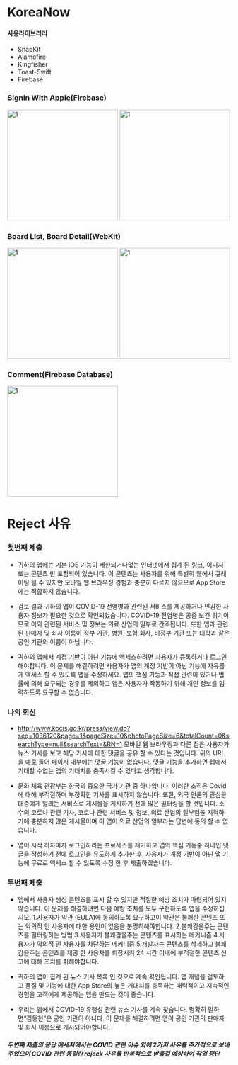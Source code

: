 # KoreaNow


#### 사용라이브러리
- SnapKit
- Alamofire
- Kingfisher
- Toast-Swift
- Firebase


### SignIn With Apple(Firebase)

<div>
<img width="250" alt="1" src="https://user-images.githubusercontent.com/63357508/95286714-07495200-089f-11eb-9a46-e6f5afb22b68.gif">
<img width="250" alt="1" src="https://user-images.githubusercontent.com/63357508/95287005-d3226100-089f-11eb-9795-c3e0afe259dd.gif">
</div>

### Board List, Board Detail(WebKit)

<div>
<img width="250" alt="1" src="https://user-images.githubusercontent.com/63357508/95287338-999e2580-08a0-11eb-9241-fd56c5308884.gif">
<img width="250" alt="1" src="https://user-images.githubusercontent.com/63357508/95287525-10d3b980-08a1-11eb-8414-5053c9a52408.gif">
</div>

### Comment(Firebase Database)

<div>
<img width="250" alt="1" src="https://user-images.githubusercontent.com/63357508/95287695-863f8a00-08a1-11eb-81e6-60de99fddf8e.gif">
</div>

# Reject 사유

### 첫번째 제출

- 귀하의 앱에는 기본 iOS 기능이 제한되거나없는 인터넷에서 집계 된 링크, 이미지 또는 콘텐츠 만 포함되어 있습니다. 이 콘텐츠는 사용자를 위해 특별히 웹에서 큐레이팅 될 수 있지만 모바일 웹 브라우징 경험과 충분히 다르지 않으므로 App Store에는 적합하지 않습니다.

- 검토 결과 귀하의 앱이 COVID-19 전염병과 관련된 서비스를 제공하거나 민감한 사용자 정보가 필요한 것으로 확인되었습니다. COVID-19 전염병은 공중 보건 위기이므로 이와 관련된 서비스 및 정보는 의료 산업의 일부로 간주됩니다. 또한 앱과 관련된 판매자 및 회사 이름이 정부 기관, 병원, 보험 회사, 비정부 기관 또는 대학과 같은 공인 기관의 이름이 아닙니다.

- 귀하의 앱에서 계정 기반이 아닌 기능에 액세스하려면 사용자가 등록하거나 로그인해야합니다.
이 문제를 해결하려면 사용자가 앱의 계정 기반이 아닌 기능에 자유롭게 액세스 할 수 있도록 앱을 수정하세요.
앱의 핵심 기능과 직접 관련이 있거나 법률에 의해 요구되는 경우를 제외하고 앱은 사용자가 작동하기 위해 개인 정보를 입력하도록 요구할 수 없습니다.

### 나의 회신

- http://www.kocis.go.kr/press/view.do?seq=1036120&page=1&pageSize=10&photoPageSize=6&totalCount=0&searchType=null&searchText=&RN=1
모바일 웹 브라우징과 다른 점은 사용자가 뉴스 기사를 보고 해당 기사에 대한 댓글을 공유 할 수 있다는 것입니다. 위의 URL을 예로 들어 페이지 내부에는 댓글 기능이 없습니다. 댓글 기능을 추가하면 웹에서 기대할 수없는 앱의 기대치를 충족시킬 수 있다고 생각합니다.

- 문화 체육 관광부는 한국의 중요한 국가 기관 중 하나입니다. 이러한 조직은 Covid에 대해 부적절하며 부정확한 기사를 표시하지 않습니다. 또한, 외국 언론의 관심을 대중에게 알리는 서비스로 게시물을 게시하기 전에 많은 필터링을 할 것입니다. 소수의 코로나 관련 기사, 코로나 관련 서비스 및 정보, 의료 산업의 일부임을 지적하기에 충분하지 않은 게시물이며 이 앱이 의료 산업의 일부라는 답변에 동의 할 수 없습니다.

- 앱이 시작 하자마자 로그인하라는 프로세스를 제거하고 앱의 핵심 기능중 하나인 댓글을 작성하기 전에 로그인을 유도하게 추가한 후, 사용자가 계정 기반이 아닌 앱 기능에 무료로 액세스 할 수 있도록 수정 한 후 제출하겠습니다.

### 두번째 제출

- 앱에서 사용자 생성 콘텐츠를 표시 할 수 있지만 적절한 예방 조치가 마련되어 있지 않습니다.
이 문제를 해결하려면 다음 예방 조치를 모두 구현하도록 앱을 수정하십시오.
1.사용자가 약관 (EULA)에 동의하도록 요구하고이 약관은 불쾌한 콘텐츠 또는 악의적 인 사용자에 대한 용인이 없음을 분명히해야합니다.
2.불쾌감을주는 콘텐츠를 필터링하는 방법
3.사용자가 불쾌감을주는 콘텐츠를 표시하는 메커니즘
4.사용자가 악의적 인 사용자를 차단하는 메커니즘
5.개발자는 콘텐츠를 삭제하고 불쾌감을주는 콘텐츠를 제공 한 사용자를 퇴장시켜 24 시간 이내에 부적절한 콘텐츠 신고에 대해 조치를 취해야합니다.

- 귀하의 앱이 집계 된 뉴스 기사 목록 인 것으로 계속 확인됩니다.
앱 개념을 검토하고 품질 및 기능에 대한 App Store의 높은 기대치를 충족하는 매력적이고 지속적인 경험을 고객에게 제공하는 앱을 만드는 것이 좋습니다.

- 우리는 앱에서 COVID-19 유행성 관련 뉴스 기사를 계속 찾습니다.
명확히 말하면“김동현”은 공인 기관이 아니다.
이 문제를 해결하려면 앱이 공인 기관의 판매자 및 회사 이름으로 게시되어야합니다.

##### 두번째 제출의 응답 메세지에서는 COVID 관련 이슈 외에 2가지 사유를 추가적으로 보내주었으며 COVID 관련 동일한 rejeck 사유를 반복적으로 받을걸 예상하여 작업 중단

